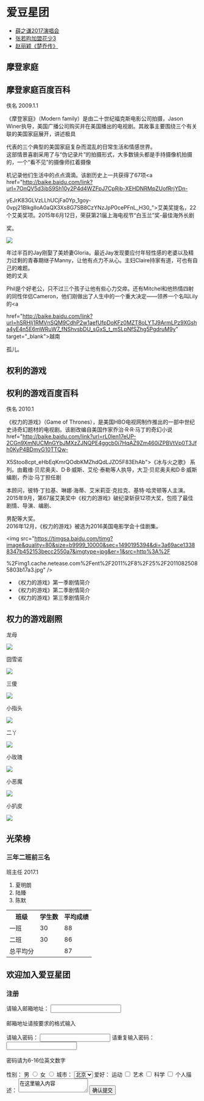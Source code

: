 <!DOCTYPE HTML>

<html>


<body>
<h1>爱豆星团</h1>
<ul>
<li> <a href="https://www.douban.com/note/601743348/" titlt="薛之谦演唱会"> 薛之谦2017演唱会 </a> </li>
<li> <a href="http://tieba.baidu.com/p/4926675075" title="张若昀加盟花少3"> 张若昀加盟花少3 </a> </li>
<li> <a href="https://idol001.com/news/zhaoliying/detail/58c90d347a1173b9598b4572" title="赵丽颖《楚乔传》"> 赵丽颖《楚乔传》 </a> </li>
</ul>

<h2>摩登家庭</h2>
<h2>摩登家庭百度百科</h2>
<p> 佚名 2009.1.1 </p>
<p>《摩登家庭》（Modern family）是由二十世纪福克斯电影公司拍摄，Jason Winer执导，美国广播公司购买并在美国播出的电视剧。其故事主要围绕三个有关联的美国家庭展开，讲述极具

代表的三个典型的美国家庭复杂而混乱的日常生活和情感世界。<br/>这部情景喜剧采用了与“伪记录片”的拍摄形式，大多数镜头都是手持摄像机拍摄的，一个“看不见”的摄像师扛着摄像

机记录他们生活中的点点滴滴。该剧历史上一共获得了67项<a href="http://baike.baidu.com/link?url=7OnQV5d3ibS9Sh10y2P4d4WZFpJ7CpRjb-XEHDNRMpZUofRrjYDn-

yEJrK83GLVzLLhUCjFa0Yp_1goy-0vpj21BlkgIIoA0aQX3Xs8G7SB8CzYNzJpP0cePFnL_H30_">艾美奖</a>提名，22个艾美奖项。2015年6月12日，荣获第21届上海电视节“白玉兰”奖-最佳海外长剧

奖。</p>
<img src="http://img1.imgtn.bdimg.com/it/u=2490253159,4187230180&fm=23&gp=0.jpg" />
<p>年过半百的Jay刚娶了美娇妻Gloria。最近Jay发现要应付年轻性感的老婆以及精力过剩的青春期继子Manny，让他有点力不从心。主妇Claire持家有道，可也有自己的难题。<br/>她的丈夫

Phil是个好老公，只不过三个孩子让他有些心力交瘁。还有Mitchel和他热情四射的同性伴侣Cameron，他们刚做出了人生中的一个重大决定——领养一个名叫Lily的<a 

href="http://baike.baidu.com/link?url=hSRHIj1RMVnSQM9CdhP2w1aefUfpDoKFz0MZT8oLYTJ9ArmLPz9XGsha4yE4n5E6mWRuW7_fNShvsbDU_sGxS_t_mSLpNfSZhg5PgdruM9y" target="_blank">越南

</a>孤儿。</p>

<h2>权利的游戏</h2>
<h2>权利的游戏百度百科</h2>
<p>佚名 2010.1 </p>
<p>《权力的游戏》（Game of Thrones），是美国HBO电视网制作推出的一部中世纪史诗奇幻题材的电视剧。该剧改编自美国作家乔治·R·R·马丁的奇幻小说<a 

href="http://baike.baidu.com/link?url=rL0len17eUP-2CGn9XmNUCMnGYbJMXzZJNQPE4ggcb0i7HqAZ9Zm460iZPBVtVp0T3Jfh0KyP4BDmyG10TTQw-

X5Stoo8cpt_eHbEqKmrQOdbKMZhdQdLJZO5F83EhAb">《冰与火之歌》 </a>系列。由戴维·贝尼奥夫、D·B·威斯、艾伦·泰勒等人执导，大卫·贝尼奥夫和D·B·威斯编剧，乔治·马丁担任剧

本顾问，彼特·丁拉基、琳娜·海蒂、艾米莉亚·克拉克、基特·哈灵顿等人主演。<br/>2015年9月，第67届艾美奖中《权力的游戏》破纪录斩获12项大奖，包揽了最佳剧情、导演、编剧、

男配等大奖。<br/>2016年12月，《权力的游戏》被选为2016美国电影学会十佳剧集。

<img src="https://timgsa.baidu.com/timg?image&quality=80&size=b9999_10000&sec=1490195394&di=3a69ace13388347b452153becc2550a7&imgtype=jpg&er=1&src=http%3A%2F

%2Fimg1.cache.netease.com%2Fent%2F2011%2F8%2F25%2F20110825085803b17a3.jpg" />
<ul>
<li>《权力的游戏》第一季剧情简介</li>
<li>《权力的游戏》第二季剧情简介</li>
<li>《权力的游戏》第三季剧情简介</li>
</ul>
<h2>权力的游戏剧照</h2>
<p>龙母</p>
<img src="https://ss2.bdstatic.com/70cFvnSh_Q1YnxGkpoWK1HF6hhy/it/u=289705640,3686417652&fm=11&gp=0.jpg" />
<p>囧雪诺</p>
<img src="https://ss1.bdstatic.com/70cFuXSh_Q1YnxGkpoWK1HF6hhy/it/u=2095053950,644729307&fm=11&gp=0.jpg" />
<p>三傻</p>
<img src="https://ss0.bdstatic.com/70cFvHSh_Q1YnxGkpoWK1HF6hhy/it/u=2595510758,3161638202&fm=23&gp=0.jpg" />
<p>小指头</p>
<img src="https://ss2.bdstatic.com/70cFvnSh_Q1YnxGkpoWK1HF6hhy/it/u=697478707,1275270403&fm=23&gp=0.jpg" />
<p>二丫</p>
<img src="https://ss1.bdstatic.com/70cFuXSh_Q1YnxGkpoWK1HF6hhy/it/u=701805147,2385882074&fm=23&gp=0.jpg" />
<p>小玫瑰</p>
<img src="https://ss2.bdstatic.com/70cFvnSh_Q1YnxGkpoWK1HF6hhy/it/u=2732574669,1973093367&fm=23&gp=0.jpg" />
<p>小恶魔</p>
<img src="https://ss2.bdstatic.com/70cFvnSh_Q1YnxGkpoWK1HF6hhy/it/u=777353816,1358710236&fm=23&gp=0.jpg" />
<p>小扒皮</p>
<img src="https://ss0.bdstatic.com/70cFuHSh_Q1YnxGkpoWK1HF6hhy/it/u=3828101071,3633994315&fm=23&gp=0.jpg" />
<h2>光荣榜</h2>
<h3>三年二班前三名</h3>
<p>班主任 2017.1</p>
<ol>
<li>夏明朗</li>
<li>陆臻</li>
<li>陈默</li>
</ol>
<style type="text/css">

table tr td,th{border:1px solid #000;}

</style>
<table summary="成绩单">
<tr>
<th>班级</th>
<th>学生数</th>
<th>平均成绩</th>
</tr>
<tr>
<td>一班</td>
<td>30</td>
<td>88</td>
</tr>
<tr>
<td>二班</td>
<td>30</td>
<td>86</td>
</tr>
<tr>
<td>总平均分</td>
<td>&nbsp</td>
<td>87</td>
</tr>
</table>
<h2>欢迎加入爱豆星团</h2>
<h3>注册</h3>
<form  method="post" action="save.php">
请输入邮箱地址：
<input type="text" name="邮箱地址" /> <br/><br/>
邮箱地址请按要求的格式输入 <br/><br/>
请输入密码：
<input type="password" name="密码" />
请重复输入密码：
<input type="password" name="密码" /> <br/><br/>
密码请为6-16位英文数字 <br/><br/>
性别：
<label >男</label>
<input type="radio" name="性别" value="1"/>
<label >女</label>
<input type="radio"  name="性别" value="2"/>
城市：
<select >
<option value="北京"  selected="selected"> 北京</option>
<option value="上海" > 上海</option>
<option value="重庆" > 重庆</option>
<option value="天津" >天津</option>
<option value="广州" > 广州</option>
<option value="深圳" >深圳 </option>
<option value="杭州" > 杭州 </option>
<option value="西宁" >西宁 </option>
<option value="南京" > 南京</option>
<option value="成都" > 成都</option>
</select>
爱好：
<label for="sport">运动</label>
<input type="checkbox" name="运动" id="sport" />
<label for="art">艺术</label>
<input type="checkbox" name="艺术" id="sport" />
<label for="science">科学</label>
<input type="checkbox" name="科学" id="sport" />
个人描述：
<textarea rows=2 rol=50>在这里输入内容</textarea>
<input type="submit" value="确认提交" />

</form>
</body>
</html>
